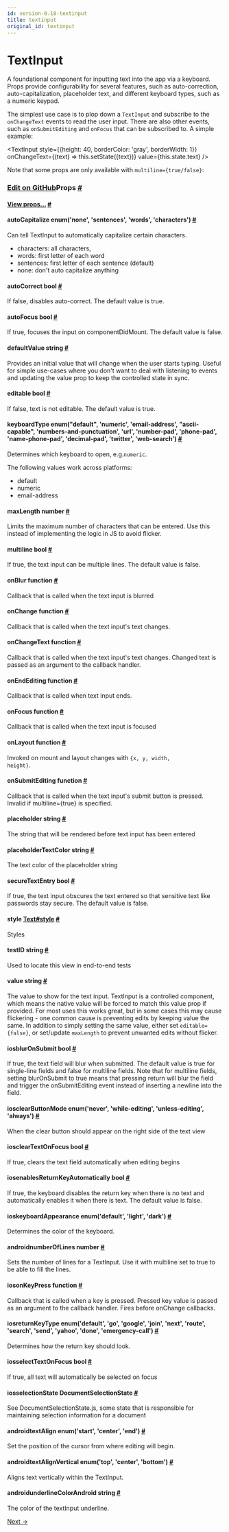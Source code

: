 ```yaml
---
id: version-0.18-textinput
title: textinput
original_id: textinput
---
```

<a id="content"></a><h1>TextInput</h1><div><div><p>A foundational component for inputting text into the app via a
keyboard. Props provide configurability for several features, such as
auto-correction, auto-capitalization, placeholder text, and different keyboard
types, such as a numeric keypad.</p><p>The simplest use case is to plop down a <code>TextInput</code> and subscribe to the
<code>onChangeText</code> events to read the user input. There are also other events,
such as <code>onSubmitEditing</code> and <code>onFocus</code> that can be subscribed to. A simple
example:</p><div class="prism language-javascript">  &lt;TextInput
    style<span class="token operator">=</span><span class="token punctuation">{</span><span class="token punctuation">{</span>height<span class="token punctuation">:</span> <span class="token number">40</span><span class="token punctuation">,</span> borderColor<span class="token punctuation">:</span> <span class="token string">'gray'</span><span class="token punctuation">,</span> borderWidth<span class="token punctuation">:</span> <span class="token number">1</span><span class="token punctuation">}</span><span class="token punctuation">}</span>
    onChangeText<span class="token operator">=</span><span class="token punctuation">{</span><span class="token punctuation">(</span>text<span class="token punctuation">)</span> <span class="token operator">=</span><span class="token operator">&gt;</span> <span class="token keyword">this</span><span class="token punctuation">.</span><span class="token function">setState<span class="token punctuation">(</span></span><span class="token punctuation">{</span>text<span class="token punctuation">}</span><span class="token punctuation">)</span><span class="token punctuation">}</span>
    value<span class="token operator">=</span><span class="token punctuation">{</span><span class="token keyword">this</span><span class="token punctuation">.</span>state<span class="token punctuation">.</span>text<span class="token punctuation">}</span>
  <span class="token operator">/</span><span class="token operator">&gt;</span></div><p>Note that some props are only available with <code>multiline={true/false}</code>:</p></div><h3><a class="anchor" name="props"></a><a class="edit-github" href="https://github.com/facebook/react-native/blob/master/Libraries/Components/TextInput/TextInput.js">Edit on GitHub</a>Props <a class="hash-link" href="#props">#</a></h3><div class="props"><div class="prop"><h4 class="propTitle"><a class="anchor" name="view"></a><a href="view.html#props">View props...</a> <a class="hash-link" href="#view">#</a></h4></div><div class="prop"><h4 class="propTitle"><a class="anchor" name="autocapitalize"></a>autoCapitalize <span class="propType">enum('none', 'sentences', 'words', 'characters')</span> <a class="hash-link" href="#autocapitalize">#</a></h4><div><p>Can tell TextInput to automatically capitalize certain characters.</p><ul><li>characters: all characters,</li><li>words: first letter of each word</li><li>sentences: first letter of each sentence (default)</li><li>none: don't auto capitalize anything</li></ul></div></div><div class="prop"><h4 class="propTitle"><a class="anchor" name="autocorrect"></a>autoCorrect <span class="propType">bool</span> <a class="hash-link" href="#autocorrect">#</a></h4><div><p>If false, disables auto-correct. The default value is true.</p></div></div><div class="prop"><h4 class="propTitle"><a class="anchor" name="autofocus"></a>autoFocus <span class="propType">bool</span> <a class="hash-link" href="#autofocus">#</a></h4><div><p>If true, focuses the input on componentDidMount.
The default value is false.</p></div></div><div class="prop"><h4 class="propTitle"><a class="anchor" name="defaultvalue"></a>defaultValue <span class="propType">string</span> <a class="hash-link" href="#defaultvalue">#</a></h4><div><p>Provides an initial value that will change when the user starts typing.
Useful for simple use-cases where you don't want to deal with listening
to events and updating the value prop to keep the controlled state in sync.</p></div></div><div class="prop"><h4 class="propTitle"><a class="anchor" name="editable"></a>editable <span class="propType">bool</span> <a class="hash-link" href="#editable">#</a></h4><div><p>If false, text is not editable. The default value is true.</p></div></div><div class="prop"><h4 class="propTitle"><a class="anchor" name="keyboardtype"></a>keyboardType <span class="propType">enum("default", 'numeric', 'email-address', "ascii-capable", 'numbers-and-punctuation', 'url', 'number-pad', 'phone-pad', 'name-phone-pad', 'decimal-pad', 'twitter', 'web-search')</span> <a class="hash-link" href="#keyboardtype">#</a></h4><div><p>Determines which keyboard to open, e.g.<code>numeric</code>.</p><p>The following values work across platforms:
- default
- numeric
- email-address</p></div></div><div class="prop"><h4 class="propTitle"><a class="anchor" name="maxlength"></a>maxLength <span class="propType">number</span> <a class="hash-link" href="#maxlength">#</a></h4><div><p>Limits the maximum number of characters that can be entered. Use this
instead of implementing the logic in JS to avoid flicker.</p></div></div><div class="prop"><h4 class="propTitle"><a class="anchor" name="multiline"></a>multiline <span class="propType">bool</span> <a class="hash-link" href="#multiline">#</a></h4><div><p>If true, the text input can be multiple lines.
The default value is false.</p></div></div><div class="prop"><h4 class="propTitle"><a class="anchor" name="onblur"></a>onBlur <span class="propType">function</span> <a class="hash-link" href="#onblur">#</a></h4><div><p>Callback that is called when the text input is blurred</p></div></div><div class="prop"><h4 class="propTitle"><a class="anchor" name="onchange"></a>onChange <span class="propType">function</span> <a class="hash-link" href="#onchange">#</a></h4><div><p>Callback that is called when the text input's text changes.</p></div></div><div class="prop"><h4 class="propTitle"><a class="anchor" name="onchangetext"></a>onChangeText <span class="propType">function</span> <a class="hash-link" href="#onchangetext">#</a></h4><div><p>Callback that is called when the text input's text changes.
Changed text is passed as an argument to the callback handler.</p></div></div><div class="prop"><h4 class="propTitle"><a class="anchor" name="onendediting"></a>onEndEditing <span class="propType">function</span> <a class="hash-link" href="#onendediting">#</a></h4><div><p>Callback that is called when text input ends.</p></div></div><div class="prop"><h4 class="propTitle"><a class="anchor" name="onfocus"></a>onFocus <span class="propType">function</span> <a class="hash-link" href="#onfocus">#</a></h4><div><p>Callback that is called when the text input is focused</p></div></div><div class="prop"><h4 class="propTitle"><a class="anchor" name="onlayout"></a>onLayout <span class="propType">function</span> <a class="hash-link" href="#onlayout">#</a></h4><div><p>Invoked on mount and layout changes with <code>{x, y, width, height}</code>.</p></div></div><div class="prop"><h4 class="propTitle"><a class="anchor" name="onsubmitediting"></a>onSubmitEditing <span class="propType">function</span> <a class="hash-link" href="#onsubmitediting">#</a></h4><div><p>Callback that is called when the text input's submit button is pressed.
Invalid if multiline={true} is specified.</p></div></div><div class="prop"><h4 class="propTitle"><a class="anchor" name="placeholder"></a>placeholder <span class="propType">string</span> <a class="hash-link" href="#placeholder">#</a></h4><div><p>The string that will be rendered before text input has been entered</p></div></div><div class="prop"><h4 class="propTitle"><a class="anchor" name="placeholdertextcolor"></a>placeholderTextColor <span class="propType">string</span> <a class="hash-link" href="#placeholdertextcolor">#</a></h4><div><p>The text color of the placeholder string</p></div></div><div class="prop"><h4 class="propTitle"><a class="anchor" name="securetextentry"></a>secureTextEntry <span class="propType">bool</span> <a class="hash-link" href="#securetextentry">#</a></h4><div><p>If true, the text input obscures the text entered so that sensitive text
like passwords stay secure. The default value is false.</p></div></div><div class="prop"><h4 class="propTitle"><a class="anchor" name="style"></a>style <span class="propType"><a href="text.html#style">Text#style</a></span> <a class="hash-link" href="#style">#</a></h4><div><p>Styles</p></div></div><div class="prop"><h4 class="propTitle"><a class="anchor" name="testid"></a>testID <span class="propType">string</span> <a class="hash-link" href="#testid">#</a></h4><div><p>Used to locate this view in end-to-end tests</p></div></div><div class="prop"><h4 class="propTitle"><a class="anchor" name="value"></a>value <span class="propType">string</span> <a class="hash-link" href="#value">#</a></h4><div><p>The value to show for the text input. TextInput is a controlled
component, which means the native value will be forced to match this
value prop if provided. For most uses this works great, but in some
cases this may cause flickering - one common cause is preventing edits
by keeping value the same. In addition to simply setting the same value,
either set <code>editable={false}</code>, or set/update <code>maxLength</code> to prevent
unwanted edits without flicker.</p></div></div><div class="prop"><h4 class="propTitle"><a class="anchor" name="bluronsubmit"></a><span class="platform">ios</span>blurOnSubmit <span class="propType">bool</span> <a class="hash-link" href="#bluronsubmit">#</a></h4><div><p>If true, the text field will blur when submitted.
The default value is true for single-line fields and false for
multiline fields. Note that for multiline fields, setting blurOnSubmit
to true means that pressing return will blur the field and trigger the
onSubmitEditing event instead of inserting a newline into the field.</p></div></div><div class="prop"><h4 class="propTitle"><a class="anchor" name="clearbuttonmode"></a><span class="platform">ios</span>clearButtonMode <span class="propType">enum('never', 'while-editing', 'unless-editing', 'always')</span> <a class="hash-link" href="#clearbuttonmode">#</a></h4><div><p>When the clear button should appear on the right side of the text view</p></div></div><div class="prop"><h4 class="propTitle"><a class="anchor" name="cleartextonfocus"></a><span class="platform">ios</span>clearTextOnFocus <span class="propType">bool</span> <a class="hash-link" href="#cleartextonfocus">#</a></h4><div><p>If true, clears the text field automatically when editing begins</p></div></div><div class="prop"><h4 class="propTitle"><a class="anchor" name="enablesreturnkeyautomatically"></a><span class="platform">ios</span>enablesReturnKeyAutomatically <span class="propType">bool</span> <a class="hash-link" href="#enablesreturnkeyautomatically">#</a></h4><div><p>If true, the keyboard disables the return key when there is no text and
automatically enables it when there is text. The default value is false.</p></div></div><div class="prop"><h4 class="propTitle"><a class="anchor" name="keyboardappearance"></a><span class="platform">ios</span>keyboardAppearance <span class="propType">enum('default', 'light', 'dark')</span> <a class="hash-link" href="#keyboardappearance">#</a></h4><div><p>Determines the color of the keyboard.</p></div></div><div class="prop"><h4 class="propTitle"><a class="anchor" name="numberoflines"></a><span class="platform">android</span>numberOfLines <span class="propType">number</span> <a class="hash-link" href="#numberoflines">#</a></h4><div><p>Sets the number of lines for a TextInput. Use it with multiline set to
true to be able to fill the lines.</p></div></div><div class="prop"><h4 class="propTitle"><a class="anchor" name="onkeypress"></a><span class="platform">ios</span>onKeyPress <span class="propType">function</span> <a class="hash-link" href="#onkeypress">#</a></h4><div><p>Callback that is called when a key is pressed.
Pressed key value is passed as an argument to the callback handler.
Fires before onChange callbacks.</p></div></div><div class="prop"><h4 class="propTitle"><a class="anchor" name="returnkeytype"></a><span class="platform">ios</span>returnKeyType <span class="propType">enum('default', 'go', 'google', 'join', 'next', 'route', 'search', 'send', 'yahoo', 'done', 'emergency-call')</span> <a class="hash-link" href="#returnkeytype">#</a></h4><div><p>Determines how the return key should look.</p></div></div><div class="prop"><h4 class="propTitle"><a class="anchor" name="selecttextonfocus"></a><span class="platform">ios</span>selectTextOnFocus <span class="propType">bool</span> <a class="hash-link" href="#selecttextonfocus">#</a></h4><div><p>If true, all text will automatically be selected on focus</p></div></div><div class="prop"><h4 class="propTitle"><a class="anchor" name="selectionstate"></a><span class="platform">ios</span>selectionState <span class="propType">DocumentSelectionState</span> <a class="hash-link" href="#selectionstate">#</a></h4><div><p>See DocumentSelectionState.js, some state that is responsible for
maintaining selection information for a document</p></div></div><div class="prop"><h4 class="propTitle"><a class="anchor" name="textalign"></a><span class="platform">android</span>textAlign <span class="propType">enum('start', 'center', 'end')</span> <a class="hash-link" href="#textalign">#</a></h4><div><p>Set the position of the cursor from where editing will begin.</p></div></div><div class="prop"><h4 class="propTitle"><a class="anchor" name="textalignvertical"></a><span class="platform">android</span>textAlignVertical <span class="propType">enum('top', 'center', 'bottom')</span> <a class="hash-link" href="#textalignvertical">#</a></h4><div><p>Aligns text vertically within the TextInput.</p></div></div><div class="prop"><h4 class="propTitle"><a class="anchor" name="underlinecolorandroid"></a><span class="platform">android</span>underlineColorAndroid <span class="propType">string</span> <a class="hash-link" href="#underlinecolorandroid">#</a></h4><div><p>The color of the textInput underline.</p></div></div></div></div><div class="docs-prevnext"><a class="docs-next" href="toolbarandroid.html#content">Next →</a></div>